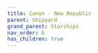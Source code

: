 ```yaml
---
title: Canon - New Republic
parent: Shipyard
grand_parent: Starships
nav_order: 6
has_children: true
---
```


